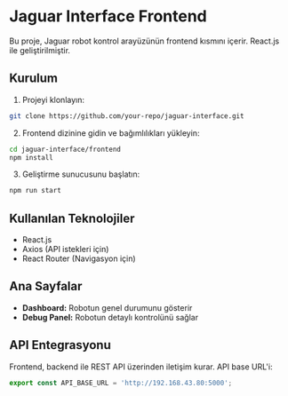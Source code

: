 # Jaguar Interface Frontend

Bu proje, Jaguar robot kontrol arayüzünün frontend kısmını içerir. React.js ile geliştirilmiştir.

## Kurulum

1. Projeyi klonlayın:
```bash
git clone https://github.com/your-repo/jaguar-interface.git
```

2. Frontend dizinine gidin ve bağımlılıkları yükleyin:
```bash
cd jaguar-interface/frontend
npm install
```

3. Geliştirme sunucusunu başlatın:
```bash
npm run start
```

## Kullanılan Teknolojiler

- React.js
- Axios (API istekleri için)
- React Router (Navigasyon için)

## Ana Sayfalar

- **Dashboard:** Robotun genel durumunu gösterir
- **Debug Panel:** Robotun detaylı kontrolünü sağlar

## API Entegrasyonu

Frontend, backend ile REST API üzerinden iletişim kurar. API base URL'i:
```javascript
export const API_BASE_URL = 'http://192.168.43.80:5000';
```